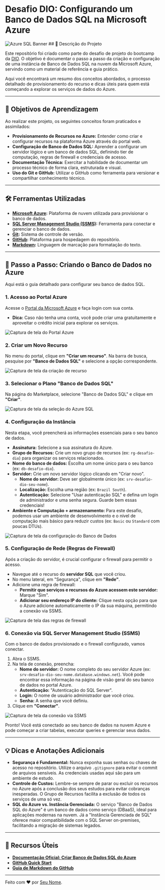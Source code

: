 # Desafio DIO: Configurando um Banco de Dados SQL na Microsoft Azure

![Azure SQL Banner](https://user-images.githubusercontent.com/12345678/your-banner-image-url.png) ## 📝 Descrição do Projeto

Este repositório foi criado como parte do desafio de projeto do bootcamp da [DIO](https://www.dio.me/). O objetivo é documentar o passo a passo da criação e configuração de uma instância de Banco de Dados SQL na nuvem da Microsoft Azure, servindo como um material de referência e guia prático.

Aqui você encontrará um resumo dos conceitos abordados, o processo detalhado de provisionamento do recurso e dicas úteis para quem está começando a explorar os serviços de dados do Azure.

---

## 🎯 Objetivos de Aprendizagem

Ao realizar este projeto, os seguintes conceitos foram praticados e assimilados:

- **Provisionamento de Recursos no Azure:** Entender como criar e configurar recursos na plataforma Azure através do portal web.
- **Configuração de Banco de Dados SQL:** Aprender a configurar um servidor lógico e um banco de dados SQL, definindo tier de computação, regras de firewall e credenciais de acesso.
- **Documentação Técnica:** Exercitar a habilidade de documentar um processo técnico de forma clara, estruturada e visual.
- **Uso do Git e GitHub:** Utilizar o GitHub como ferramenta para versionar e compartilhar conhecimento técnico.

---

## 🛠️ Ferramentas Utilizadas

- **[Microsoft Azure](https://portal.azure.com/):** Plataforma de nuvem utilizada para provisionar o banco de dados.
- **[SQL Server Management Studio (SSMS)](https://docs.microsoft.com/pt-br/sql/ssms/download-sql-server-management-studio-ssms):** Ferramenta para conectar e gerenciar o banco de dados.
- **[Git](https://git-scm.com/):** Sistema de controle de versão.
- **[GitHub](https://github.com/):** Plataforma para hospedagem do repositório.
- **[Markdown](https://www.markdownguide.org/):** Linguagem de marcação para formatação do texto.

---

## 🚀 Passo a Passo: Criando o Banco de Dados no Azure

Aqui está o guia detalhado para configurar seu banco de dados SQL.

### 1. Acesso ao Portal Azure

Acesse o [Portal da Microsoft Azure](https://portal.azure.com/) e faça login com sua conta.

* **Dica:** Caso não tenha uma conta, você pode criar uma gratuitamente e aproveitar o crédito inicial para explorar os serviços.

![Captura de tela do Portal Azure](images/01-portal-azure.png)

### 2. Criar um Novo Recurso

No menu do portal, clique em **"Criar um recurso"**. Na barra de busca, pesquise por **"Banco de Dados SQL"** e selecione a opção correspondente.

![Captura de tela da criação de recurso](images/02-criar-recurso.png)

### 3. Selecionar o Plano "Banco de Dados SQL"

Na página do Marketplace, selecione "Banco de Dados SQL" e clique em **"Criar"**.

![Captura de tela da seleção do Azure SQL](images/03-azure-sql.png)

### 4. Configuração da Instância

Nesta etapa, você preencherá as informações essenciais para o seu banco de dados.

- **Assinatura:** Selecione a sua assinatura do Azure.
- **Grupo de Recursos:** Crie um novo grupo de recursos (ex: `rg-desafio-dio`) para organizar os serviços relacionados.
- **Nome do banco de dados:** Escolha um nome único para o seu banco (ex: `db-desafio-dio`).
- **Servidor:** Crie um novo servidor lógico clicando em "Criar novo".
    - **Nome do servidor:** Deve ser globalmente único (ex: `srv-desafio-dio-seu-nome`).
    - **Localização:** Escolha uma região (ex: `Brazil South`).
    - **Autenticação:** Selecione "Usar autenticação SQL" e defina um login de administrador e uma senha segura. Guarde bem essas credenciais!
- **Ambiente e Computação + armazenamento:** Para este desafio, podemos usar um ambiente de desenvolvimento e o nível de computação mais básico para reduzir custos (ex: `Basic` ou `Standard` com poucas DTUs).

![Captura de tela da configuração do Banco de Dados](images/04-configuracao-bd.png)

### 5. Configuração de Rede (Regras de Firewall)

Após a criação do servidor, é crucial configurar o firewall para permitir o acesso.

- Navegue até o recurso do **servidor SQL** que você criou.
- No menu lateral, em "Segurança", clique em **"Rede"**.
- Adicione uma regra de firewall:
    - **Permitir que serviços e recursos do Azure acessem este servidor:** Marque "Sim".
    - **Adicionar seu endereço IP do cliente:** Clique nesta opção para que o Azure adicione automaticamente o IP da sua máquina, permitindo a conexão via SSMS.

![Captura de tela das regras de firewall](images/05-regras-firewall.png)

### 6. Conexão via SQL Server Management Studio (SSMS)

Com o banco de dados provisionado e o firewall configurado, vamos conectar.

1.  Abra o SSMS.
2.  Na tela de conexão, preencha:
    - **Nome do servidor:** O nome completo do seu servidor Azure (ex: `srv-desafio-dio-seu-nome.database.windows.net`). Você pode encontrar essa informação na página de visão geral do seu banco de dados no portal Azure.
    - **Autenticação:** "Autenticação do SQL Server".
    - **Login:** O nome de usuário administrador que você criou.
    - **Senha:** A senha que você definiu.
3.  Clique em **"Conectar"**.

![Captura de tela da conexão via SSMS](images/06-conexao-ssms.png)

Pronto! Você está conectado ao seu banco de dados na nuvem Azure e pode começar a criar tabelas, executar queries e gerenciar seus dados.

---

## 💡 Dicas e Anotações Adicionais

- **Segurança é Fundamental:** Nunca exponha suas senhas ou chaves de acesso no repositório. Utilize o arquivo `.gitignore` para evitar o commit de arquivos sensíveis. As credenciais usadas aqui são para um ambiente de estudo.
- **Controle de Custos:** Lembre-se sempre de parar ou excluir os recursos no Azure após a conclusão dos seus estudos para evitar cobranças inesperadas. O Grupo de Recursos facilita a exclusão de todos os serviços de uma só vez.
- **SQL do Azure vs. Instância Gerenciada:** O serviço "Banco de Dados SQL do Azure" é um banco de dados como serviço (DBaaS), ideal para aplicações modernas na nuvem. Já a "Instância Gerenciada de SQL" oferece maior compatibilidade com o SQL Server on-premises, facilitando a migração de sistemas legados.

---

## 🔗 Recursos Úteis

- **[Documentação Oficial: Criar Banco de Dados SQL do Azure](https://learn.microsoft.com/pt-br/azure/azure-sql/database/single-database-create-quickstart?view=azuresql&tabs=azure-portal)**
- **[GitHub Quick Start](https://github.com/digitalinnovationone/dio-lab-open-source)**
- **[Guia de Markdown do GitHub](https://guides.github.com/features/mastering-markdown/)**

---

Feito com ❤️ por [Seu Nome](https://github.com/seu-usuario).
